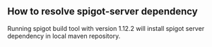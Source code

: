 ## How to resolve spigot-server dependency
Running spigot build tool with version 1.12.2 will install spigot server dependency in local maven repository.